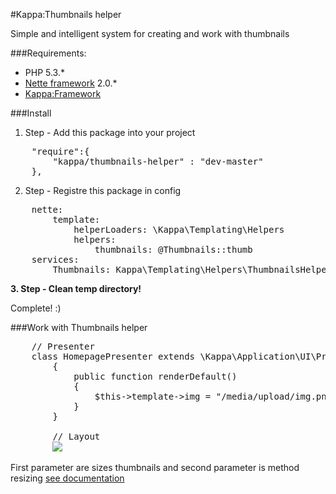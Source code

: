 #Kappa:Thumbnails helper

Simple and intelligent system for creating and work with thumbnails

###Requirements:
- PHP 5.3.*
- [Nette framework](http://nette.org/) 2.0.*
- [Kappa:Framework](https://github.com/Kappa-org/Framework)

###Install

1. Step - Add this package into your project
<pre>
	"require":{
		"kappa/thumbnails-helper" : "dev-master"
	},
</pre>

2. Step - Registre this package in config
<pre>
	nette:
		template:
			helperLoaders: \Kappa\Templating\Helpers
			helpers:
				thumbnails: @Thumbnails::thumb
	services:
		Thumbnails: Kappa\Templating\Helpers\ThumbnailsHelper(%wwwDir%,%imageStorage.thumbDir%)
</pre>

**3. Step - Clean temp directory!**

Complete! :)

###Work with Thumbnails helper
<pre>
	// Presenter
	class HomepagePresenter extends \Kappa\Application\UI\Presenter
        {
        	public function renderDefault()
        	{
        		$this->template->img = "/media/upload/img.png";
        	}
        }

        // Layout
        <img src={$img|thumbnails:array(100,100}:"STRETCH">
</pre>

First parameter are sizes thumbnails and second parameter is method resizing [see documentation](http://doc.nette.org/cs/images#toc-zmena-velikosti)
